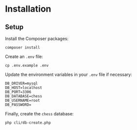 # Installation

## Setup

Install the Composer packages:

```text
composer install
```

Create an `.env` file:

```text
cp .env.example .env
```

Update the environment variables in your `.env` file if necessary:

```text
DB_DRIVER=mysql
DB_HOST=localhost
DB_PORT=3306
DB_DATABASE=chess
DB_USERNAME=root
DB_PASSWORD=
```

Finally, create the `chess` database:

```text
php cli/db-create.php
```
